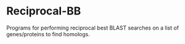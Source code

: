 # Reciprocal-BB
Programs for performing reciprocal best BLAST searches on a list of genes/proteins to find homologs. 

